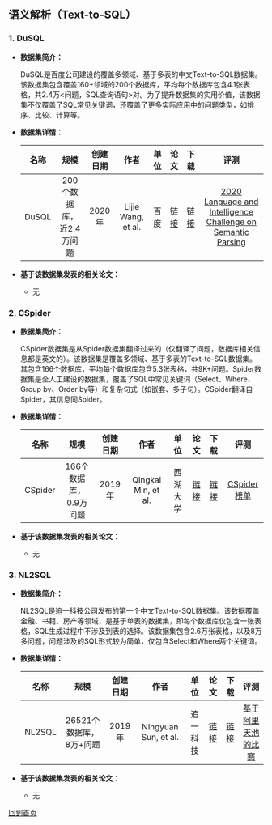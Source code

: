 &nbsp;
## 语义解析（Text-to-SQL）

### 1. DuSQL
- <strong>数据集简介：</strong>

    DuSQL是百度公司建设的覆盖多领域、基于多表的中文Text-to-SQL数据集。该数据集包含覆盖160+领域的200个数据库，平均每个数据库包含4.1张表格，共2.4万<问题，SQL查询语句>对。为了提升数据集的实用价值，该数据集不仅覆盖了SQL常见关键词，还覆盖了更多实际应用中的问题类型，如排序、比较、计算等。

- <strong>数据集详情：</strong>

    |  名称 | 规模 | 创建日期 | 作者 | 单位 | 论文 | 下载 | 评测 |
    | :---: | :---:| :---: | :---: | :---: | :---: | :---: | :---: |
    | DuSQL | 200个数据库，近2.4万问题 | 2020年 | Lijie Wang, et al. | 百度 | [链接](https://www.aclweb.org/anthology/2020.emnlp-main.562/) | [链接](https://aistudio.baidu.com/aistudio/competition/detail/47/?isFromLUGE=TRUE) |[2020 Language and Intelligence Challenge on Semantic Parsing](https://aistudio.baidu.com/aistudio/competition/detail/30/?isFromLUGE=TRUE)|

- <strong>基于该数据集发表的相关论文：</strong>
    -  无
    

### 2. CSpider
- <strong>数据集简介：</strong>

   CSpider数据集是从Spider数据集翻译过来的（仅翻译了问题，数据库相关信息都是英文的）。该数据集是覆盖多领域、基于多表的Text-to-SQL数据集。其包含166个数据库，平均每个数据库包含5.3张表格，共9K+问题。Spider数据集是全人工建设的数据集，覆盖了SQL中常见关键词（Select、Where、Group by、Order by等）和复杂句式（如嵌套、多子句）。CSpider翻译自Spider，其信息同Spider。
    
- <strong>数据集详情：</strong>

    |  名称 | 规模 | 创建日期 | 作者 | 单位 | 论文 | 下载 | 评测 |
    | :---: | :---:| :---: | :---: | :---: | :---: | :---: | :---: |
    | CSpider | 166个数据库，0.9万问题 | 2019年 | Qingkai Min, et al. | 西湖大学 | [链接](https://arxiv.org/abs/1909.13293) |[链接](https://taolusi.github.io/CSpider-explorer/)|[CSpider榜单](https://taolusi.github.io/CSpider-explorer)|

- <strong>基于该数据集发表的相关论文：</strong>
    - 无


### 3. NL2SQL
- <strong>数据集简介：</strong>

   NL2SQL是追一科技公司发布的第一个中文Text-to-SQL数据集。该数据覆盖金融、书籍、房产等领域，是基于单表的数据集，即每个数据库仅包含一张表格，SQL生成过程中不涉及到表的选择。该数据集包含2.6万张表格，以及8万多问题，问题涉及的SQL形式较为简单，仅包含Select和Where两个关键词。
    
- <strong>数据集详情：</strong>

    |  名称 | 规模 | 创建日期 | 作者 | 单位 | 论文 | 下载 | 评测 |
    | :---: | :---:| :---: | :---: | :---: | :---: | :---: | :---: |
    | NL2SQL | 26521个数据库，8万+问题 | 2019年 | Ningyuan Sun, et al. | 追一科技 | [链接](https://arxiv.org/abs/2006.06434) |[链接](https://aistudio.baidu.com/aistudio/competition/detail/47/?isFromLUGE=TRUE)| [基于阿里天池的比赛](https://tianchi.aliyun.com/competition/entrance/231716/rankingList) |

- <strong>基于该数据集发表的相关论文：</strong>
    - 无

[回到首页](/en/dataset.md)
